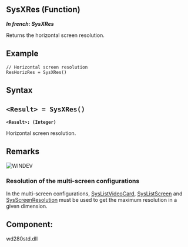 
## SysXRes (Function)

***In french: SysXRes***



<a name="XUse"></a>
<a name="Use"></a>
<a name="description"></a>
Returns the horizontal screen resolution.






<a name="Example1"></a>
<a name="sample_code"></a>

## Example


```wl
// Horizontal screen resolution
ResHorizRes = SysXRes()
```

<a name="XSYNTAX"></a>
<a name="SYNTAX1"></a>

## Syntax

`<Result> = SysXRes()`
---

**`<Result>: (Integer)`**

Horizontal screen resolution.  



<a name="NOTE0"></a>
<a name="NOTE0_1"></a>

## Remarks
<a name="NOTE0_4"></a>
![WINDEV](https://doc.pcsoft.fr/ext/images/us/WD.png) 

### Resolution of the multi-screen configurations
<a name="resolution_the_multiscreen_configurations_ELTPARAGRAPHE000066"></a>

In the multi-screen configurations, [SysListVideoCard](../WDLang1/1000017016.md), [SysListScreen](../WDLang1/1000017014.md) and [SysScreenResolution](../WDLang1/1000017019.md) must be used to get the maximum resolution in a given dimension.

<a name="XComponent"></a>

## Component:
wd280std.dll
